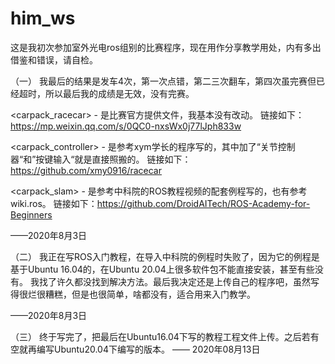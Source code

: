# him_ws

这是我初次参加室外光电ros组别的比赛程序，现在用作分享教学用处，内有多出借鉴和错误，请自检。

（一）
我最后的结果是发车4次，第一次点错，第二三次翻车，第四次虽完赛但已经超时，所以最后我的成绩是无效，没有完赛。

<carpack_racecar> - 是比赛官方提供文件，我基本没有改动。
链接如下：https://mp.weixin.qq.com/s/0QC0-nxsWx0j77lJph833w

<carpack_controller> - 是参考xym学长的程序写的，其中加了“关节控制器“和”按键输入“就是直接照搬的。
链接如下：https://github.com/xmy0916/racecar

<carpack_slam> - 是参考中科院的ROS教程视频的配套例程写的，也有参考wiki.ros。
链接如下：https://github.com/DroidAITech/ROS-Academy-for-Beginners

——2020年8月3日

（二）
我正在写ROS入门教程，在导入中科院的例程时失败了，因为它的例程是基于Ubuntu 16.04的，在Ubuntu 20.04上很多软件包不能直接安装，甚至有些没有。
我找了许久都没找到解决方法。最后我决定还是上传自己的程序吧，虽然写得很烂很糟糕，但是也很简单，啥都没有，适合用来入门教学。

——2020年8月3日

（三）
终于写完了，把最后在Ubuntu16.04下写的教程工程文件上传。之后若有空就再编写Ubuntu20.04下编写的版本。
—— 2020年08月13日

